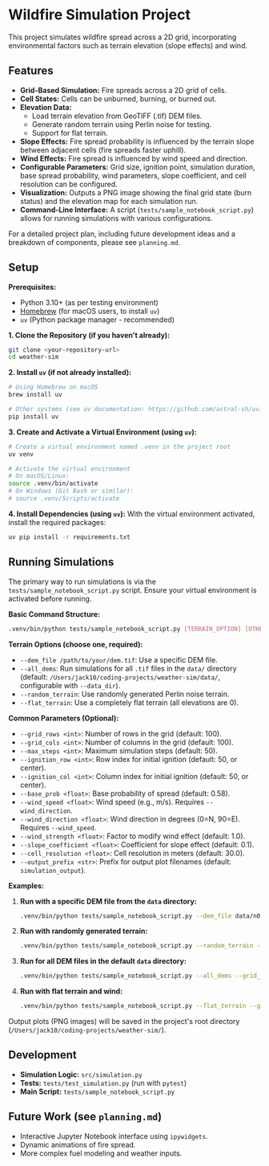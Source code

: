 # Wildfire Simulation Project

This project simulates wildfire spread across a 2D grid, incorporating environmental factors such as terrain elevation (slope effects) and wind.

## Features

- **Grid-Based Simulation:** Fire spreads across a 2D grid of cells.
- **Cell States:** Cells can be unburned, burning, or burned out.
- **Elevation Data:**
    - Load terrain elevation from GeoTIFF (.tif) DEM files.
    - Generate random terrain using Perlin noise for testing.
    - Support for flat terrain.
- **Slope Effects:** Fire spread probability is influenced by the terrain slope between adjacent cells (fire spreads faster uphill).
- **Wind Effects:** Fire spread is influenced by wind speed and direction.
- **Configurable Parameters:** Grid size, ignition point, simulation duration, base spread probability, wind parameters, slope coefficient, and cell resolution can be configured.
- **Visualization:** Outputs a PNG image showing the final grid state (burn status) and the elevation map for each simulation run.
- **Command-Line Interface:** A script (`tests/sample_notebook_script.py`) allows for running simulations with various configurations.

For a detailed project plan, including future development ideas and a breakdown of components, please see `planning.md`.

## Setup

**Prerequisites:**
- Python 3.10+ (as per testing environment)
- [Homebrew](https://brew.sh/) (for macOS users, to install `uv`)
- `uv` (Python package manager - recommended)

**1. Clone the Repository (if you haven't already):**
```bash
git clone <your-repository-url>
cd weather-sim
```

**2. Install `uv` (if not already installed):**
```bash
# Using Homebrew on macOS
brew install uv

# Other systems (see uv documentation: https://github.com/astral-sh/uv)
pip install uv
```

**3. Create and Activate a Virtual Environment (using `uv`):**
```bash
# Create a virtual environment named .venv in the project root
uv venv

# Activate the virtual environment
# On macOS/Linux:
source .venv/bin/activate
# On Windows (Git Bash or similar):
# source .venv/Scripts/activate
```

**4. Install Dependencies (using `uv`):**
With the virtual environment activated, install the required packages:
```bash
uv pip install -r requirements.txt
```

## Running Simulations

The primary way to run simulations is via the `tests/sample_notebook_script.py` script. Ensure your virtual environment is activated before running.

**Basic Command Structure:**
```bash
.venv/bin/python tests/sample_notebook_script.py [TERRAIN_OPTION] [OTHER_PARAMETERS]
```

**Terrain Options (choose one, required):**
- `--dem_file /path/to/your/dem.tif`: Use a specific DEM file.
- `--all_dems`: Run simulations for all `.tif` files in the `data/` directory (default: `/Users/jack10/coding-projects/weather-sim/data/`, configurable with `--data_dir`).
- `--random_terrain`: Use randomly generated Perlin noise terrain.
- `--flat_terrain`: Use a completely flat terrain (all elevations are 0).

**Common Parameters (Optional):**
- `--grid_rows <int>`: Number of rows in the grid (default: 100).
- `--grid_cols <int>`: Number of columns in the grid (default: 100).
- `--max_steps <int>`: Maximum simulation steps (default: 50).
- `--ignition_row <int>`: Row index for initial ignition (default: 50, or center).
- `--ignition_col <int>`: Column index for initial ignition (default: 50, or center).
- `--base_prob <float>`: Base probability of spread (default: 0.58).
- `--wind_speed <float>`: Wind speed (e.g., m/s). Requires `--wind_direction`.
- `--wind_direction <float>`: Wind direction in degrees (0=N, 90=E). Requires `--wind_speed`.
- `--wind_strength <float>`: Factor to modify wind effect (default: 1.0).
- `--slope_coefficient <float>`: Coefficient for slope effect (default: 0.1).
- `--cell_resolution <float>`: Cell resolution in meters (default: 30.0).
- `--output_prefix <str>`: Prefix for output plot filenames (default: `simulation_output`).

**Examples:**

1.  **Run with a specific DEM file from the `data` directory:**
    ```bash
    .venv/bin/python tests/sample_notebook_script.py --dem_file data/n00_e009_1arc_v3.tif --grid_rows 150 --grid_cols 150 --ignition_row 75 --ignition_col 75 --max_steps 100
    ```

2.  **Run with randomly generated terrain:**
    ```bash
    .venv/bin/python tests/sample_notebook_script.py --random_terrain --grid_rows 50 --grid_cols 50 --max_steps 30
    ```

3.  **Run for all DEM files in the default `data` directory:**
    ```bash
    .venv/bin/python tests/sample_notebook_script.py --all_dems --grid_rows 120 --grid_cols 120 --max_steps 60 --slope_coefficient 0.15
    ```

4.  **Run with flat terrain and wind:**
    ```bash
    .venv/bin/python tests/sample_notebook_script.py --flat_terrain --grid_rows 100 --grid_cols 100 --max_steps 50 --wind_speed 10 --wind_direction 90 --wind_strength 1.5
    ```

Output plots (PNG images) will be saved in the project's root directory (`/Users/jack10/coding-projects/weather-sim/`).

## Development

- **Simulation Logic:** `src/simulation.py`
- **Tests:** `tests/test_simulation.py` (run with `pytest`)
- **Main Script:** `tests/sample_notebook_script.py`

## Future Work (see `planning.md`)

- Interactive Jupyter Notebook interface using `ipywidgets`.
- Dynamic animations of fire spread.
- More complex fuel modeling and weather inputs.
